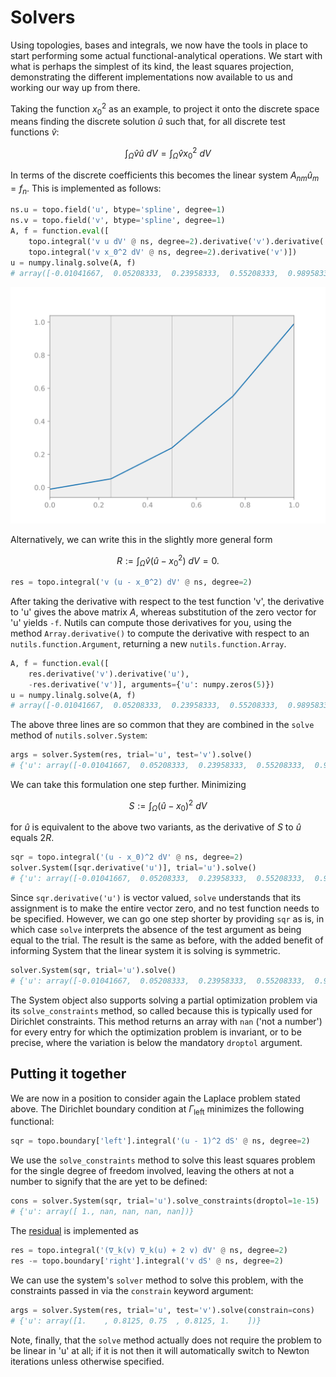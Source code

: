 # Solvers

Using topologies, bases and integrals, we now have the tools in place to start
performing some actual functional-analytical operations. We start with what is
perhaps the simplest of its kind, the least squares projection, demonstrating
the different implementations now available to us and working our way up from
there.

Taking the function $x_0^2$ as an example, to project it onto the discrete
space means finding the discrete solution $\hat{u}$ such that, for all discrete
test functions $\hat{v}$:

$$ \int_Ω \hat v \hat u \ dV = \int_Ω \hat v x_0^2 \ dV $$

In terms of the discrete coefficients this becomes the linear system $A_{nm}
\hat{u}_m = f_n$. This is implemented as follows:

```python
ns.u = topo.field('u', btype='spline', degree=1)
ns.v = topo.field('v', btype='spline', degree=1)
A, f = function.eval([
    topo.integral('v u dV' @ ns, degree=2).derivative('v').derivative('u'),
    topo.integral('v x_0^2 dV' @ ns, degree=2).derivative('v')])
u = numpy.linalg.solve(A, f)
# array([-0.01041667,  0.05208333,  0.23958333,  0.55208333,  0.98958333])
```
![output](tutorial-solvers-fig1.svg)

Alternatively, we can write this in the slightly more general form

$$ R := \int_Ω \hat v (\hat u - x_0^2) \ dV = 0. $$

```python
res = topo.integral('v (u - x_0^2) dV' @ ns, degree=2)
```

After taking the derivative with respect to the test function 'v', the
derivative to 'u' gives the above matrix $A$, whereas substitution of the zero
vector for 'u' yields `-f`. Nutils can compute those derivatives for you, using
the method `Array.derivative()` to compute the derivative with respect to an
`nutils.function.Argument`, returning a new `nutils.function.Array`.

```python
A, f = function.eval([
    res.derivative('v').derivative('u'),
    -res.derivative('v')], arguments={'u': numpy.zeros(5)})
u = numpy.linalg.solve(A, f)
# array([-0.01041667,  0.05208333,  0.23958333,  0.55208333,  0.98958333])
```

The above three lines are so common that they are combined in the `solve`
method of `nutils.solver.System`:

```python
args = solver.System(res, trial='u', test='v').solve()
# {'u': array([-0.01041667,  0.05208333,  0.23958333,  0.55208333,  0.98958333])}
```

We can take this formulation one step further.  Minimizing

$$ S := \int_Ω (\hat u - x_0)^2 \ dV $$

for $\hat{u}$ is equivalent to the above two variants, as the derivative of $S$
to $\hat{u}$ equals $2 R$.

```python
sqr = topo.integral('(u - x_0)^2 dV' @ ns, degree=2)
solver.System([sqr.derivative('u')], trial='u').solve()
# {'u': array([-0.01041667,  0.05208333,  0.23958333,  0.55208333,  0.98958333])}
```
Since `sqr.derivative('u')` is vector valued, `solve` understands that its
assignment is to make the entire vector zero, and no test function needs to be
specified. However, we can go one step shorter by providing `sqr` as is, in
which case `solve` interprets the absence of the test argument as being equal
to the trial. The result is the same as before, with the added benefit of
informing System that the linear system it is solving is symmetric.

```python
solver.System(sqr, trial='u').solve()
# {'u': array([-0.01041667,  0.05208333,  0.23958333,  0.55208333,  0.98958333])}
```

The System object also supports solving a partial optimization problem via its
`solve_constraints` method, so called because this is typically used for
Dirichlet constraints. This method returns an array with `nan` ('not a number')
for every entry for which the optimization problem is invariant, or to be
precise, where the variation is below the mandatory `droptol` argument.

## Putting it together

We are now in a position to consider again the Laplace problem stated above.
The Dirichlet boundary condition at $Γ_\text{left}$ minimizes the following
functional:

```python
sqr = topo.boundary['left'].integral('(u - 1)^2 dS' @ ns, degree=2)
```

We use the `solve_constraints` method to solve this least squares problem for
the single degree of freedom involved, leaving the others at not a number to
signify that the are yet to be defined:

```python
cons = solver.System(sqr, trial='u').solve_constraints(droptol=1e-15)
# {'u': array([ 1., nan, nan, nan, nan])}
```

The [residual](tutorial-theory.md#weak-form) is implemented as

```python
res = topo.integral('(∇_k(v) ∇_k(u) + 2 v) dV' @ ns, degree=2)
res -= topo.boundary['right'].integral('v dS' @ ns, degree=2)
```

We can use the system's `solver` method to solve this problem, with the
constraints passed in via the `constrain` keyword argument:

```python
args = solver.System(res, trial='u', test='v').solve(constrain=cons)
# {'u': array([1.    , 0.8125, 0.75  , 0.8125, 1.    ])}
```

Note, finally, that the `solve` method actually does not require the problem to
be linear in 'u' at all; if it is not then it will automatically switch to
Newton iterations unless otherwise specified.

